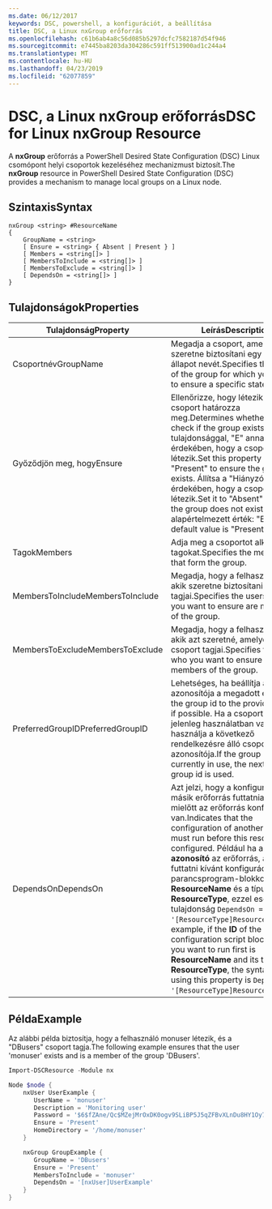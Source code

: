 ```yaml
---
ms.date: 06/12/2017
keywords: DSC, powershell, a konfigurációt, a beállítása
title: DSC, a Linux nxGroup erőforrás
ms.openlocfilehash: c61b6ab4a8c56d085b5297dcfc7582187d54f946
ms.sourcegitcommit: e7445ba8203da304286c591ff513900ad1c244a4
ms.translationtype: MT
ms.contentlocale: hu-HU
ms.lasthandoff: 04/23/2019
ms.locfileid: "62077859"
---
```

# <a name="dsc-for-linux-nxgroup-resource"></a><span data-ttu-id="5f755-103">DSC, a Linux nxGroup erőforrás</span><span class="sxs-lookup"><span data-stu-id="5f755-103">DSC for Linux nxGroup Resource</span></span>

<span data-ttu-id="5f755-104">A **nxGroup** erőforrás a PowerShell Desired State Configuration (DSC) Linux csomópont helyi csoportok kezeléséhez mechanizmust biztosít.</span><span class="sxs-lookup"><span data-stu-id="5f755-104">The **nxGroup** resource in PowerShell Desired State Configuration (DSC) provides a mechanism to manage local groups on a Linux node.</span></span>

## <a name="syntax"></a><span data-ttu-id="5f755-105">Szintaxis</span><span class="sxs-lookup"><span data-stu-id="5f755-105">Syntax</span></span>

```
nxGroup <string> #ResourceName
{
    GroupName = <string>
    [ Ensure = <string> { Absent | Present } ]
    [ Members = <string[]> ]
    [ MembersToInclude = <string[]> ]
    [ MembersToExclude = <string[]> ]
    [ DependsOn = <string[]> ]
}
```

## <a name="properties"></a><span data-ttu-id="5f755-106">Tulajdonságok</span><span class="sxs-lookup"><span data-stu-id="5f755-106">Properties</span></span>

|  <span data-ttu-id="5f755-107">Tulajdonság</span><span class="sxs-lookup"><span data-stu-id="5f755-107">Property</span></span> |  <span data-ttu-id="5f755-108">Leírás</span><span class="sxs-lookup"><span data-stu-id="5f755-108">Description</span></span> |
|---|---|
| <span data-ttu-id="5f755-109">Csoportnév</span><span class="sxs-lookup"><span data-stu-id="5f755-109">GroupName</span></span>| <span data-ttu-id="5f755-110">Megadja a csoport, amelyhez szeretne biztosítani egy adott állapot nevét.</span><span class="sxs-lookup"><span data-stu-id="5f755-110">Specifies the name of the group for which you want to ensure a specific state.</span></span>|
| <span data-ttu-id="5f755-111">Győződjön meg, hogy</span><span class="sxs-lookup"><span data-stu-id="5f755-111">Ensure</span></span>| <span data-ttu-id="5f755-112">Ellenőrizze, hogy létezik-e a csoport határozza meg.</span><span class="sxs-lookup"><span data-stu-id="5f755-112">Determines whether to check if the group exists.</span></span> <span data-ttu-id="5f755-113">Ezzel a tulajdonsággal, "E" annak érdekében, hogy a csoport létezik.</span><span class="sxs-lookup"><span data-stu-id="5f755-113">Set this property to "Present" to ensure the group exists.</span></span> <span data-ttu-id="5f755-114">Állítsa a "Hiányzó" annak érdekében, hogy a csoport nem létezik.</span><span class="sxs-lookup"><span data-stu-id="5f755-114">Set it to "Absent" to ensure the group does not exist.</span></span> <span data-ttu-id="5f755-115">Az alapértelmezett érték: "E".</span><span class="sxs-lookup"><span data-stu-id="5f755-115">The default value is "Present".</span></span>|
| <span data-ttu-id="5f755-116">Tagok</span><span class="sxs-lookup"><span data-stu-id="5f755-116">Members</span></span>| <span data-ttu-id="5f755-117">Adja meg a csoportot alkotó a tagokat.</span><span class="sxs-lookup"><span data-stu-id="5f755-117">Specifies the members that form the group.</span></span>|
| <span data-ttu-id="5f755-118">MembersToInclude</span><span class="sxs-lookup"><span data-stu-id="5f755-118">MembersToInclude</span></span>| <span data-ttu-id="5f755-119">Megadja, hogy a felhasználók, akik szeretne biztosítani a csoport tagjai.</span><span class="sxs-lookup"><span data-stu-id="5f755-119">Specifies the users who you want to ensure are members of the group.</span></span>|
| <span data-ttu-id="5f755-120">MembersToExclude</span><span class="sxs-lookup"><span data-stu-id="5f755-120">MembersToExclude</span></span>| <span data-ttu-id="5f755-121">Megadja, hogy a felhasználók, akik azt szeretné, amelyek nem a csoport tagjai.</span><span class="sxs-lookup"><span data-stu-id="5f755-121">Specifies the users who you want to ensure are not members of the group.</span></span>|
| <span data-ttu-id="5f755-122">PreferredGroupID</span><span class="sxs-lookup"><span data-stu-id="5f755-122">PreferredGroupID</span></span>| <span data-ttu-id="5f755-123">Lehetséges, ha beállítja a csoport azonosítója a megadott érték.</span><span class="sxs-lookup"><span data-stu-id="5f755-123">Sets the group id to the provided value if possible.</span></span> <span data-ttu-id="5f755-124">Ha a csoportazonosító jelenleg használatban van, használja a következő rendelkezésre álló csoport azonosítója.</span><span class="sxs-lookup"><span data-stu-id="5f755-124">If the group id is currently in use, the next available group id is used.</span></span>|
| <span data-ttu-id="5f755-125">DependsOn</span><span class="sxs-lookup"><span data-stu-id="5f755-125">DependsOn</span></span> | <span data-ttu-id="5f755-126">Azt jelzi, hogy a konfigurációt egy másik erőforrás futtatnia kell, mielőtt az erőforrás konfigurálva van.</span><span class="sxs-lookup"><span data-stu-id="5f755-126">Indicates that the configuration of another resource must run before this resource is configured.</span></span> <span data-ttu-id="5f755-127">Például ha a **azonosító** az erőforrás, amely a futtatni kívánt konfigurációs parancsprogram-blokkot első az **ResourceName** és a típusa **ResourceType**, ezzel esetén a tulajdonság `DependsOn = '[ResourceType]ResourceName'`.</span><span class="sxs-lookup"><span data-stu-id="5f755-127">For example, if the **ID** of the resource configuration script block that you want to run first is **ResourceName** and its type is **ResourceType**, the syntax for using this property is `DependsOn = '[ResourceType]ResourceName'`.</span></span>|

## <a name="example"></a><span data-ttu-id="5f755-128">Példa</span><span class="sxs-lookup"><span data-stu-id="5f755-128">Example</span></span>

<span data-ttu-id="5f755-129">Az alábbi példa biztosítja, hogy a felhasználó monuser létezik, és a "DBusers" csoport tagja.</span><span class="sxs-lookup"><span data-stu-id="5f755-129">The following example ensures that the user 'monuser' exists and is a member of the group 'DBusers'.</span></span>

```powershell
Import-DSCResource -Module nx

Node $node {
    nxUser UserExample {
       UserName = 'monuser'
       Description = 'Monitoring user'
       Password = '$6$fZAne/Qc$MZejMrOxDK0ogv9SLiBP5J5qZFBvXLnDu8HY1Oy7ycX.Y3C7mGPUfeQy3A82ev3zIabhDQnj2ayeuGn02CqE/0'
       Ensure = 'Present'
       HomeDirectory = '/home/monuser'
    }

    nxGroup GroupExample {
       GroupName = 'DBusers'
       Ensure = 'Present'
       MembersToInclude = 'monuser'
       DependsOn = '[nxUser]UserExample'
    }
}
```